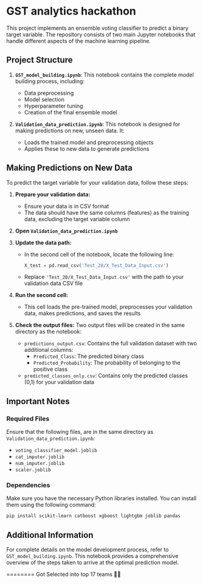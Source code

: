 # GST analytics hackathon

This project implements an ensemble voting classifier to predict a binary target variable. The repository consists of two main Jupyter notebooks that handle different aspects of the machine learning pipeline.

## Project Structure

1. **`GST_model_building.ipynb`**: This notebook contains the complete model building process, including:
   - Data preprocessing
   - Model selection
   - Hyperparameter tuning
   - Creation of the final ensemble model

2. **`Validation_data_prediction.ipynb`**: This notebook is designed for making predictions on new, unseen data. It:
   - Loads the trained model and preprocessing objects
   - Applies these to new data to generate predictions

## Making Predictions on New Data

To predict the target variable for your validation data, follow these steps:

1. **Prepare your validation data:** 
   - Ensure your data is in CSV format
   - The data should have the same columns (features) as the training data, excluding the target variable column

2. **Open `Validation_data_prediction.ipynb`**

3. **Update the data path:**
   - In the second cell of the notebook, locate the following line:
     ```python
     X_test = pd.read_csv('Test_20/X_Test_Data_Input.csv')
     ```
   - Replace `'Test_20/X_Test_Data_Input.csv'` with the path to your validation data CSV file

4. **Run the second cell:** 
   - This cell loads the pre-trained model, preprocesses your validation data, makes predictions, and saves the results

5. **Check the output files:** 
   Two output files will be created in the same directory as the notebook:
   - `predictions_output.csv`: Contains the full validation dataset with two additional columns:
     - `Predicted_Class`: The predicted binary class
     - `Predicted_Probability`: The probability of belonging to the positive class
   - `predicted_classes_only.csv`: Contains only the predicted classes (0,1) for your validation data

## Important Notes

### Required Files

Ensure that the following files, are in the same directory as `Validation_data_prediction.ipynb`:

- `voting_classifier_model.joblib`
- `cat_imputer.joblib`
- `num_imputer.joblib`
- `scaler.joblib`

### Dependencies

Make sure you have the necessary Python libraries installed. You can install them using the following command:

```bash
pip install scikit-learn catboost xgboost lightgbm joblib pandas
```

## Additional Information

For complete details on the model development process, refer to `GST_model_building.ipynb`. This notebook provides a comprehensive overview of the steps taken to arrive at the optimal prediction model.



========
Got Selected into top 17 teams 🚀🚀
